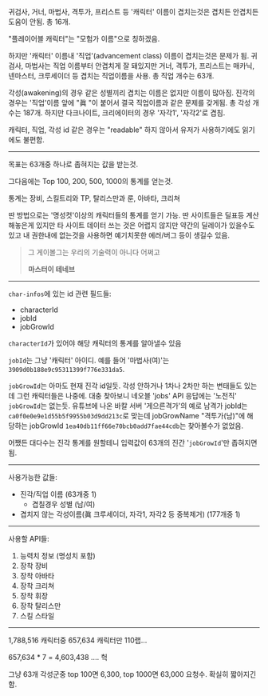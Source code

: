 귀검사, 거너, 마법사, 격투가, 프리스트 등 '캐릭터' 이름이 겹치는것은 겹치든 안겹치든 도움이 안됨. 총 16개.

"플레이어블 캐릭터"는 "모험가 이름"으로 칭하겠음.

하지만 '캐릭터' 이름내 '직업'(advancement class) 이름이 겹치는것은 문제가 됨. 귀검사, 마법사는 직업 이름부터 안겹치게 잘 돼있지만 거너, 격투가, 프리스트는 매카닉, 넨마스터, 크루세이더 등 겹치는 직업이름을 사용. 총 직업 개수는 63개.

각성(awakening)의 경우 같은 성별끼리 겹치는 이름은 없지만 이름이 많아짐. 진각의 경우는 '직업'이름 앞에 "眞 "이 붙어서 결국 직업이름과 같은 문제를 갖게됨. 총 각성 개수는 187개. 하지만 다크나이트, 크리에이터의 경우 '자각1', '자각2'로 겹침.

캐릭터, 직업, 각성 id 같은 경우는 "readable" 하지 않아서 유저가 사용하기에도 읽기에도 불편함.

-----

목표는 63개중 하나로 좁혀지는 값을 받는것.

그다음에는 Top 100, 200, 500, 1000의 통계를 얻는것.

통계는 장비, 스킬트리와 TP, 탈리스만과 룬, 아바타, 크리쳐

딴 방법으로는 '명성컷'이상의 캐릭터들의 통계를 얻기 가능. 딴 사이트들은 딜표등 계산 해놓은게 있지만 타 사이트 데이터 쓰는 것은 어렵지 않지만 약간의 딜레이가 있을수도 있고 내 권한내에 없는것을 사용하면 예기치못한 에러/버그 등이 생길수 있음.

  > 그 게이볼그는 우리의 기술력이 아니다 어쩌고
  >
  > **마스터이 테네브**

----

`char-infos`에 있는 id 관련 필드들:

  * characterId
  * jobId
  * jobGrowId

`characterId`가 있어야 해당 캐릭터의 통계를 알아낼수 있음

`jobId`는 그냥 '캐릭터' 아이디. 예를 들어 '마법사(여)'는 `3909d0b188e9c95311399f776e331da5`.

`jobGrowId`는 아마도 현재 진각 id일듯. 각성 안하거나 1차나 2차만 하는 변태들도 있는데 그런 캐릭터들은 나중에. 대충 찾아보니 네오블 'jobs' API 응답에는 '노전직' `jobGrowId`는 없는듯. 유튜브에 나온 바칼 서버 '게으른격가'의 예로 남격가 jobId는 `ca0f0e0e9e1d55b5f9955b03d9dd213c`로 맞는데 jobGrowName "격투가(남)"에 해당하는 jobGrowId `1ea40db11ff66e70bcb0add7fae44cdb`는 찾아볼수가 없었음.

어쨌든 대다수는 진각 통계를 원할테니 입력값이 63개의 진간 '`jobGrowId`'만 좁혀지면 됨.

---

사용가능한 값들:

  - 진각/직업 이름 (63개중 1)
    - 겹칠경우 성별 (남/여)
  - 겹치지 않는 각성이름(眞 크루세이더, 자각1, 자각2 등 중복제거) (177개중 1)

---

사용할 API들:

  1. 능력치 정보 (명성치 포함)
  1. 장착 장비
  1. 장착 아바타
  1. 장착 크리쳐
  1. 장착 휘장
  1. 장착 탈리스만
  1. 스킬 스타일

---

1,788,516 캐릭터중 657,634 캐릭터만 110랩...

657,634 * 7 = 4,603,438 .... 헉

그냥 63개 각성군중 top 100면 6,300, top 1000면 63,000 요청수. 확실히 짧아지긴함.